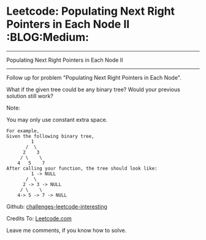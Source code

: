 # Leetcode: Populating Next Right Pointers in Each Node II     :BLOG:Medium:


---

Populating Next Right Pointers in Each Node II  

---

Follow up for problem "Populating Next Right Pointers in Each Node".  

What if the given tree could be any binary tree? Would your previous solution still work?  

Note:  

You may only use constant extra space.  

    For example,
    Given the following binary tree,
             1
           /  \
          2    3
         / \    \
        4   5    7
    After calling your function, the tree should look like:
             1 -> NULL
           /  \
          2 -> 3 -> NULL
         / \    \
        4-> 5 -> 7 -> NULL

Github: [challenges-leetcode-interesting](https://github.com/DennyZhang/challenges-leetcode-interesting/tree/master/populating-next-right-pointers-in-each-node-ii)  

Credits To: [Leetcode.com](https://leetcode.com/problems/populating-next-right-pointers-in-each-node-ii/description/)  

Leave me comments, if you know how to solve.